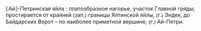 ---
---

⟦Ай⟧-Петринская яйла
: платообразное нагорье, участок Главной гряды; простирается от крайней ⦅зап.⦆ границы Ялтинской яйлы, ⦅г.⦆ Эндек, до Байдарских Ворот – по наиболее приметной вершине, ⦅г.⦆ Ай-Петри.
